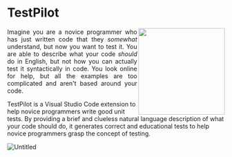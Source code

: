 # TestPilot
<img align="right" src="https://github.com/saisankp/TestPilot/assets/34750736/5e577704-fea7-4ec8-a637-0397a3bda006" width="200" height="200">
<p align=justify>
Imagine you are a novice programmer who has just written code that they <i>somewhat</i> understand, but now you want to test it. You are able to describe what your code <i>should</i> do in English, but not how you can actually test it syntactically in code. You look online for help, but all the examples are too complicated and aren't based around your code.

TestPilot is a Visual Studio Code extension to help novice programmers write good unit tests. By providing a brief and clueless natural language description of what your code should do, it generates correct and educational tests to help novice programmers grasp the concept of testing.
</p>


![Untitled](https://github.com/saisankp/TestPilot/assets/34750736/1bb75306-341f-40cd-b4c2-06d2c3732331)


